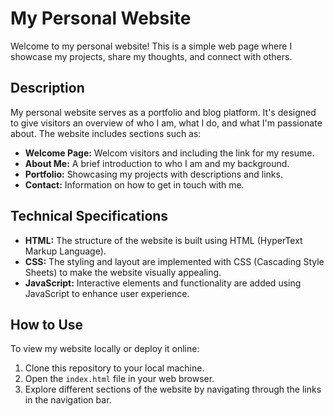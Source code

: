 # My Personal Website

Welcome to my personal website! This is a simple web page where I showcase my projects, share my thoughts, and connect with others.

## Description

My personal website serves as a portfolio and blog platform. It's designed to give visitors an overview of who I am, what I do, and what I'm passionate about. The website includes sections such as:

- **Welcome Page:** Welcom visitors and including the link for my resume.
- **About Me:** A brief introduction to who I am and my background.
- **Portfolio:** Showcasing my projects with descriptions and links.
- **Contact:** Information on how to get in touch with me.

## Technical Specifications

- **HTML:** The structure of the website is built using HTML (HyperText Markup Language).
- **CSS:** The styling and layout are implemented with CSS (Cascading Style Sheets) to make the website visually appealing.
- **JavaScript:** Interactive elements and functionality are added using JavaScript to enhance user experience.

## How to Use

To view my website locally or deploy it online:

1. Clone this repository to your local machine.
2. Open the `index.html` file in your web browser.
3. Explore different sections of the website by navigating through the links in the navigation bar.

<!-- ## Contributing -->

<!-- Contributions to my personal website are welcome! If you have any suggestions for improvements or find any issues, feel free to open an issue or submit a pull request. -->

<!-- ## License -->

<!-- This project is licensed under the [MIT License](LICENSE). -->

